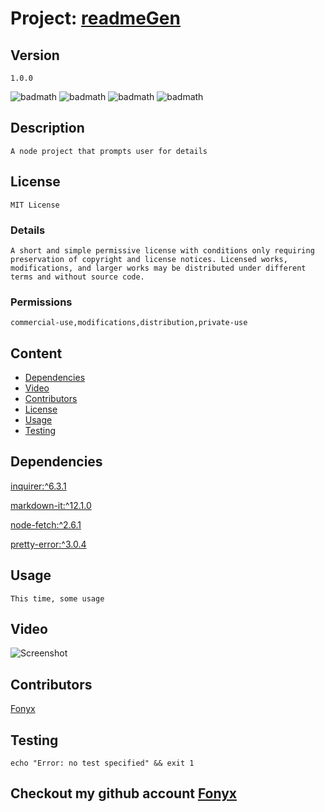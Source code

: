 # Project: [readmeGen](https://github.com/Fonyx/readmeGen)

## Version

```1.0.0  ```

![badmath](https://img.shields.io/github/license/Fonyx/readmeGen)  ![badmath](https://img.shields.io/github/languages/count/Fonyx/readmeGen)  ![badmath](https://img.shields.io/github/commit-activity/m/Fonyx/readmeGen)  ![badmath](https://img.shields.io/github/contributors/Fonyx/readmeGen)  

## Description

```A node project that prompts user for details  ```

## License

```MIT License  ```



### Details  

```A short and simple permissive license with conditions only requiring preservation of copyright and license notices. Licensed works, modifications, and larger works may be distributed under different terms and without source code.  ```

### Permissions  

```commercial-use,modifications,distribution,private-use  ```

## Content 

- [Dependencies](#dependencies)
- [Video](#video)
- [Contributors](#contributors)
- [License](#license)
- [Usage](#usage)
- [Testing](#testing)




## Dependencies  

[inquirer:^6.3.1](https://www.npmjs.com/package/inquirer)

[markdown-it:^12.1.0](https://www.npmjs.com/package/markdown-it)

[node-fetch:^2.6.1](https://www.npmjs.com/package/node-fetch)

[pretty-error:^3.0.4](https://www.npmjs.com/package/pretty-error)



## Usage

```This time, some usage  ```

## Video

![Screenshot](https://github.com/Fonyx/readmeGen/blob/main/assets/images/screencap.gif?raw=true "usage screencap")  

## Contributors 

[Fonyx](https://github.com/Fonyx)

## Testing

```echo "Error: no test specified" && exit 1  ```



## Checkout my github account [Fonyx](https://github.com/Fonyx)



